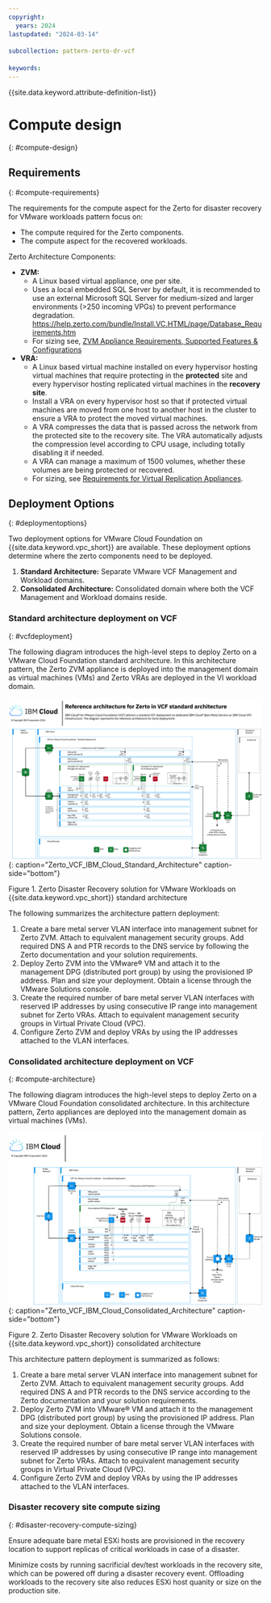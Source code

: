 ```yaml
---
copyright:
  years: 2024
lastupdated: "2024-03-14"

subcollection: pattern-zerto-dr-vcf

keywords:
---
```

{{site.data.keyword.attribute-definition-list}}

# Compute design
{: #compute-design}

## Requirements
{: #compute-requirements}

The requirements for the compute aspect for the Zerto for disaster recovery for VMware workloads pattern focus on:

- The compute required for the Zerto components.
- The compute aspect for the recovered workloads.

Zerto Architecture Components:

- **ZVM:**
   - A Linux based virtual appliance, one per site.
   - Uses a local embedded SQL Server by default, it is recommended to use an external Microsoft SQL Server for medium-sized and larger environments (\>250 incoming VPGs) to prevent performance degradation. https://help.zerto.com/bundle/Install.VC.HTML/page/Database_Requirements.htm
   - For sizing see, [ZVM Appliance Requirements, Supported Features &amp; Configurations](https://help.zerto.com/bundle/Linux.ZVM.HTML.10.0_U3/page/Book_in_Portal_-_Prerequisite_for_ZVM_Linux.htm)
- **VRA:**
   - A Linux based virtual machine installed on every hypervisor hosting virtual machines that require protecting in the **protected** site and every hypervisor hosting replicated virtual machines in the **recovery site**.
   - Install a VRA on every hypervisor host so that if protected virtual machines are moved from one host to another host in the cluster to ensure a VRA to protect the moved virtual machines.
   - A VRA compresses the data that is passed across the network from the protected site to the recovery site. The VRA automatically adjusts the compression level according to CPU usage, including totally disabling it if needed.
   - A VRA can manage a maximum of 1500 volumes, whether these volumes are being protected or recovered.
   - For sizing, see [Requirements for Virtual Replication Appliances](https://help.zerto.com/bundle/Prereq.VC.HTML.90/page/Requirements_for_Virtual_Replication_Appliances.htm).

## Deployment Options
{: #deploymentoptions}

Two deployment options for VMware Cloud Foundation on {{site.data.keyword.vpc_short}} are available. These deployment options determine where the zerto components need to be deployed.

1. **Standard Architecture:** Separate VMware VCF Management and Workload domains.
2. **Consolidated Architecture:** Consolidated domain where both the VCF Management and Workload domains reside.

### Standard architecture deployment on VCF
{: #vcfdeployment}

The following diagram introduces the high-level steps to deploy Zerto on a VMware Cloud Foundation standard architecture. In this architecture pattern, the Zerto ZVM appliance is deployed into the management domain as virtual machines (VMs) and Zerto VRAs are deployed in the VI workload domain.

![Zerto_VCF_IBM_Cloud_Standard_Architecture](image/Zerto-Architecture-Standard.svg){: caption="Zerto_VCF_IBM_Cloud_Standard_Architecture" caption-side="bottom"}

Figure 1. Zerto Disaster Recovery solution for VMware Workloads on {{site.data.keyword.vpc_short}} standard architecture

The following summarizes the architecture pattern deployment:

1. Create a bare metal server VLAN interface into management subnet for Zerto ZVM. Attach to equivalent management security groups. Add required DNS A and PTR records to the DNS service by following the Zerto documentation and your solution requirements.
2. Deploy Zerto ZVM into the VMware® VM and attach it to the management DPG (distributed port group) by using the provisioned IP address. Plan and size your deployment. Obtain a license through the VMware Solutions console.
3. Create the required number of bare metal server VLAN interfaces with reserved IP addresses by using consecutive IP range into management subnet for Zerto VRAs. Attach to equivalent management security groups in Virtual Private Cloud (VPC).
4. Configure Zerto ZVM and deploy VRAs by using the IP addresses attached to the VLAN interfaces.

### Consolidated architecture deployment on VCF
{: #compute-architecture}

The following diagram introduces the high-level steps to deploy Zerto on a VMware Cloud Foundation consolidated architecture. In this architecture pattern, Zerto appliances are deployed into the management domain as virtual machines (VMs).

![Zerto_VCF_IBM_Cloud_Consolidated_Architecture](image/Zerto-Architecture-Consolidated.svg){: caption="Zerto_VCF_IBM_Cloud_Consolidated_Architecture" caption-side="bottom"}

Figure 2. Zerto Disaster Recovery solution for VMware Workloads on {{site.data.keyword.vpc_short}} consolidated architecture

This architecture pattern deployment is summarized as follows:

1. Create a bare metal server VLAN interface into management subnet for Zerto ZVM. Attach to equivalent management security groups. Add required DNS A and PTR records to the DNS service according to the Zerto documentation and your solution requirements.
2. Deploy Zerto ZVM into VMware® VM and attach it to the management DPG (distributed port group) by using the provisioned IP address. Plan and size your deployment. Obtain a license through the VMware Solutions console.
3. Create the required number of bare metal server VLAN interfaces with reserved IP addresses by using consecutive IP range into management subnet for Zerto VRAs. Attach to equivalent management security groups in Virtual Private Cloud (VPC).
4. Configure Zerto ZVM and deploy VRAs by using the IP addresses attached to the VLAN interfaces.

### Disaster recovery site compute sizing
{: #disaster-recovery-compute-sizing}

 Ensure adequate bare metal ESXi hosts are provisioned in the recovery location to support replicas of critical workloads in case of a disaster.

Minimize costs by running sacrificial dev/test workloads in the recovery site, which can be powered off during a disaster recovery event.  Offloading workloads to the recovery site also reduces ESXi host quanity or size on the production site.
